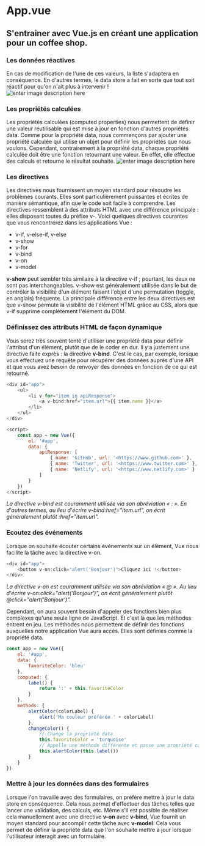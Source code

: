 # App.vue

## S'entrainer avec Vue.js en créant une application pour un coffee shop.

### Les données réactives
En cas de modification de l'une de ces valeurs, la liste s'adaptera en conséquence. En d'autres termes, le data store a fait en sorte que tout soit réactif pour qu'on n'ait plus à intervenir !                                                     
![enter image description here](https://zupimages.net/up/20/43/yjb9.png)

### Les propriétés calculées
Les propriétés calculées (computed properties) nous permettent de définir une valeur réutilisable qui est mise à jour en fonction d'autres propriétés  data. Comme pour la propriété  data, nous commençons par ajouter une propriété  calculée  qui utilise un objet pour définir les propriétés que nous voulons. Cependant, contrairement à la propriété  data, chaque propriété calculée doit être une fonction retournant une valeur. En effet, elle effectue des calculs et retourne le résultat souhaité.
![enter image description here](https://zupimages.net/up/20/43/23v7.png)

### Les directives
Les directives nous fournissent un moyen standard pour résoudre les problèmes courants. Elles sont particulièrement puissantes et écrites de manière sémantique, afin que le code soit facile à comprendre. Les directives ressemblent à des attributs HTML avec une différence principale : elles disposent toutes du préfixe  v-. Voici quelques directives courantes que vous rencontrerez dans les applications Vue : 

- v-if, v-else-if, v-else
- v-show
- v-for
- v-bind
- v-on
- v-model

<strong>v-show</strong> peut sembler très similaire à la directive  v-if  ; pourtant, les deux ne sont pas interchangeables.  v-show  est généralement utilisée dans le but de contrôler la visibilité d'un élément faisant l'objet d'une permutation (toggle, en anglais) fréquente. La principale différence entre les deux directives est que  v-show  permute la visibilité de l'élément HTML grâce au CSS, alors que v-if supprime complètement l'élément du DOM.

### Définissez des attributs HTML de façon dynamique

Vous serez très souvent tenté d'utiliser une propriété  data  pour définir l'attribut d'un élément, plutôt que de le coder en dur. Il y a justement une directive faite exprès : la directive  <strong>v-bind</strong>. C'est le cas, par exemple, lorsque vous effectuez une requête pour récupérer des données auprès d'une API et que vous avez besoin de renvoyer des données en fonction de ce qui est retourné. 
```vue.js
<div id="app">
    <ul>
        <li v-for="item in apiResponse">
            <a v-bind:href="item.url">{{ item.name }}</a>
        </li>
    </ul>
</div>

<script>
    const app = new Vue({
        el: '#app',
        data: {
            apiResponse: [
                { name: 'GitHub', url: '<https://www.github.com>' },
                { name: 'Twitter', url: '<https://www.twitter.com>' },
                { name: 'Netlify', url: '<https://www.netlify.com>' }
            ]
        }
    })
</script>
```


<i>La directive  v-bind  est couramment utilisée via son abréviation «   :  ». En d'autres termes, au lieu d'écrire  v-bind:href="item.url", on écrit généralement plutôt  :href="item.url".</i>


### Ecoutez des événements

Lorsque on souhaite écouter certains événements sur un élément, Vue nous facilite la tâche avec la directive   v-on.
```vue.js
<div id="app">
    <button v-on:click="alert('Bonjour')">Cliquez ici !</button>
</div>
```


<i>La directive  v-on  est couramment utilisée via son abréviation «  @  ». Au lieu d'écrire  v-on:click="alert('Bonjour')", on écrit généralement plutôt   @click="alert('Bonjour')".</i>

Cependant, on aura souvent besoin d'appeler des fonctions bien plus complexes qu'une seule ligne de JavaScript. Et c'est là que les méthodes entrent en jeu. Les méthodes nous permettent de définir des fonctions auxquelles notre application Vue aura accès. Elles sont définies comme la propriété  data.
```vue.js
const app = new Vue({
    el: '#app',
    data: {
        favoriteColor: 'bleu'
    },
    computed: {
        label() {
            return ':' + this.favoriteColor
        }
    },
    methods: {
        alertColor(colorLabel) {
            alert('Ma couleur préférée ' + colorLabel)
        },
        changeColor() {
            // Change la propriété data 
            this.favoriteColor = 'turquoise'
            // Appelle une méthode différente et passe une propriété calculée 
            this.alertColor(this.label())
        }
    }
})
```


### Mettre à jour les données dans des formulaires

Lorsque l'on travaille avec des formulaires, on préfère mettre à jour le data store en conséquence. Cela nous permet d'effectuer des tâches telles que lancer une validation, des calculs, etc. Même s'il est possible de réaliser cela manuellement avec une directive  <b>v-on</b>  avec  <b>v-bind</b>, Vue fournit un moyen standard pour accomplir cette tâche avec <b>v-model</b>. Cela vous permet de définir la propriété  data  que l'on souhaite mettre à jour lorsque l'utilisateur interagit avec un formulaire.


